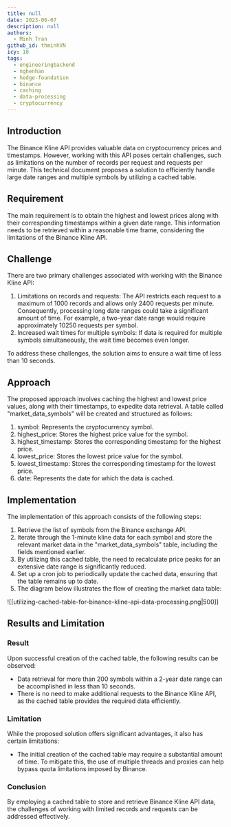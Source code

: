 ```yaml
---
title: null
date: 2023-06-07
description: null
authors:
  - Minh Tran
github_id: thminhVN
icy: 10
tags:
  - engineeringbackend
  - nghenhan
  - hedge-foundation
  - binance
  - caching
  - data-processing
  - cryptocurrency
---
```


## Introduction
The Binance Kline API provides valuable data on cryptocurrency prices and timestamps. However, working with this API poses certain challenges, such as limitations on the number of records per request and requests per minute. This technical document proposes a solution to efficiently handle large date ranges and multiple symbols by utilizing a cached table.

## Requirement
The main requirement is to obtain the highest and lowest prices along with their corresponding timestamps within a given date range. This information needs to be retrieved within a reasonable time frame, considering the limitations of the Binance Kline API.

## Challenge
There are two primary challenges associated with working with the Binance Kline API:

1. Limitations on records and requests: The API restricts each request to a maximum of 1000 records and allows only 2400 requests per minute. Consequently, processing long date ranges could take a significant amount of time. For example, a two-year date range would require approximately 10250 requests per symbol.
2. Increased wait times for multiple symbols: If data is required for multiple symbols simultaneously, the wait time becomes even longer.

To address these challenges, the solution aims to ensure a wait time of less than 10 seconds.

## Approach
The proposed approach involves caching the highest and lowest price values, along with their timestamps, to expedite data retrieval. A table called "market_data_symbols" will be created and structured as follows:

1. symbol: Represents the cryptocurrency symbol.
2. highest_price: Stores the highest price value for the symbol.
3. highest_timestamp: Stores the corresponding timestamp for the highest price.
4. lowest_price: Stores the lowest price value for the symbol.
5. lowest_timestamp: Stores the corresponding timestamp for the lowest price.
6. date: Represents the date for which the data is cached.

## Implementation
The implementation of this approach consists of the following steps:

1. Retrieve the list of symbols from the Binance exchange API.
2. Iterate through the 1-minute kline data for each symbol and store the relevant market data in the "market_data_symbols" table, including the fields mentioned earlier.
3. By utilizing this cached table, the need to recalculate price peaks for an extensive date range is significantly reduced.
4. Set up a cron job to periodically update the cached data, ensuring that the table remains up to date.
5. The diagram below illustrates the flow of creating the market data table:

![[utilizing-cached-table-for-binance-kline-api-data-processing.png|500]]

## Results and Limitation
### Result
Upon successful creation of the cached table, the following results can be observed:

- Data retrieval for more than 200 symbols within a 2-year date range can be accomplished in less than 10 seconds.
- There is no need to make additional requests to the Binance Kline API, as the cached table provides the required data efficiently.

### Limitation
While the proposed solution offers significant advantages, it also has certain limitations:

- The initial creation of the cached table may require a substantial amount of time. To mitigate this, the use of multiple threads and proxies can help bypass quota limitations imposed by Binance.

### Conclusion
By employing a cached table to store and retrieve Binance Kline API data, the challenges of working with limited records and requests can be addressed effectively.

